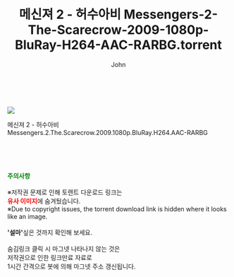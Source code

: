 ﻿---
layout: post
title:  "    메신져 2 - 허수아비 Messengers-2-The-Scarecrow-2009-1080p-BluRay-H264-AAC-RARBG.torrent"
author: John
categories: [ 영화 ]
tags: [  ]
image: https://torrentrj55.com/uploadfile/full/0a9ef854d0fc7d1cfc7362fc8762959f8e080939.jpg 
description: "    메신져 2 - 허수아비 Messengers-2-The-Scarecrow-2009-1080p-BluRay-H264-AAC-RARBG torrent 정보 공유"
toc: true
toc_sticky: true
---

<br>
<p><img src="https://torrentrj55.com/uploadfile/full/0a9ef854d0fc7d1cfc7362fc8762959f8e080939.jpg"/></p>
 메신져 2 - 허수아비 Messengers.2.The.Scarecrow.2009.1080p.BluRay.H264.AAC-RARBG  
    
<br><br><br>
<p data-ke-size="size16"><b><span style="color: green;">주의사항</span></b><br /><br />※저작권 문제로 인해 토렌트 다운로드 링크는<br /><b><span style="color: red;">유사 이미지</span></b>에 숨겨뒀습니다.<br />※Due to copyright issues, the torrent download link is hidden where it looks like an image.<br /><br /><b>'설마'</b>싶은 것까지 확인해 보세요.<br /><br />숨김링크 클릭 시 마그넷 나타나지 않는 것은<br />저작권으로 인한 링크만료 자료로<br />1시간 간격으로 봇에 의해 마그넷 주소 갱신됩니다.</p>
